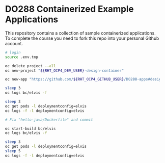 # DO288 Containerized Example Applications

This repository contains a collection of sample containerized applications.  To complete the course you need to fork this repo into your personal Github account.

```bash
# login
source .env.tmp

oc delete project --all
oc new-project "${RHT_OCP4_DEV_USER}-design-container"

oc new-app "https://github.com/${RHT_OCP4_GITHUB_USER}/DO288-apps#design-container" --name elvis --as-deployment-config --context-dir hello-java

sleep 3
oc logs bc/elvis -f

sleep 3
oc get pods -l deploymentconfig=elvis
oc logs -f -l deploymentconfig=elvis

# Fix "hello-java/Dockerfile" and commit

oc start-build bc/elvis
oc logs bc/elvis -f

sleep 3
oc get pods -l deploymentconfig=elvis
sleep 5
oc logs -f -l deploymentconfig=elvis

```